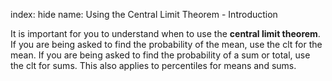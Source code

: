 index: hide
name: Using the Central Limit Theorem - Introduction

It is important for you to understand when to use the  **central limit theorem**. If you are being asked to find the probability of the mean, use the clt for the mean. If you are being asked to find the probability of a sum or total, use the clt for sums. This also applies to percentiles for means and sums.
